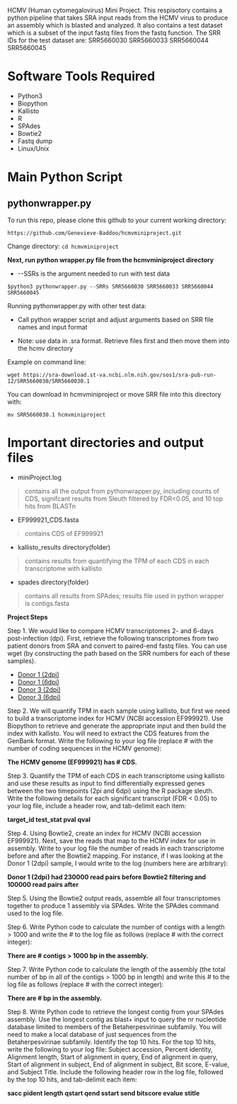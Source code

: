 
HCMV (Human cytomegalovirus) Mini Project.
This respisotory contains a python pipeline that takes SRA input reads from the HCMV virus to produce an assembly which is blasted and analyzed. 
It also contains a test dataset which is a subset of the input fastq files from the fastq function. The SRR IDs for the test dataset are: SRR5660030 SRR5660033 SRR5660044 SRR5660045


Software Tools Required
=========

* Python3
* Biopython
* Kallisto
* R
* SPAdes
* Bowtie2
* Fastq dump
* Linux/Unix


Main Python Script
==================

pythonwrapper.py
----------------

To run this repo, please clone this github to your current working directory:

`https://github.com/Genevieve-Baddoo/hcmvminiproject.git`

Change directory:
`cd hcmvminiproject`


**Next, run python wrapper.py file from the hcmvminiproject directory**


* --SSRs is the argument needed to run with test data


`$python3 pythonwrapper.py --SRRs SRR5660030 SRR5660033 SRR5660044 SRR5660045`


Running pythonwrapper.py with other test data:

* Call python wrapper script and adjust arguments based on SRR file names and input format

* Note: use data in .sra format. Retrieve files first and then move them into the hcmv directory

Example on command line:


`wget https://sra-download.st-va.ncbi.nlm.nih.gov/sos1/sra-pub-run-12/SRR5660030/SRR5660030.1`


You can download in hcmvminiproject or move SRR file into this directory with:

`mv SRR5660030.1 hcmvminiproject`


Important directories and output files
==================

* miniProject.log
>contains all the output from pythonwrapper.py, including counts of CDS, signifcant results from Sleuth filtered by FDR<0.05, and 10 top hits from BLASTn

* EF999921_CDS.fasta
>contains CDS of EF999921

* kallisto_results directory(folder)
>contains results from quantifying the TPM of each CDS in each transcriptome with kallisto

* spades directory(folder)
>contains all results from SPAdes; results file used in python wrapper is contigs.fasta


**Project Steps**


Step 1. We would like to compare HCMV transcriptomes 2- and 6-days post-infection (dpi). First, retrieve the following transcriptomes from two patient donors from SRA and convert to paired-end fastq files. You can use wget (by constructing the path based on the SRR numbers for each of these samples).
* [Donor 1 (2dpi)](https://www.ncbi.nlm.nih.gov/sra/SRX2896360)
* [Donor 1 (6dpi)](https://www.ncbi.nlm.nih.gov/sra/SRX2896363)
* [Donor 3 (2dpi)](https://www.ncbi.nlm.nih.gov/sra/SRX2896374)
* [Donor 3 (6dpi)](https://www.ncbi.nlm.nih.gov/sra/SRX2896375)


Step 2. We will quantify TPM in each sample using kallisto, but first we need to build a transcriptome index for HCMV (NCBI accession EF999921). Use Biopython to retrieve and generate the appropriate input and then build the index with kallisto. You will need to extract the CDS features from the GenBank format. Write the following to your log file (replace # with the number of coding sequences in the HCMV genome):

**The HCMV genome (EF999921) has # CDS.**


Step 3. Quantify the TPM of each CDS in each transcriptome using kallisto and use these results as input to find differentially expressed genes between the two timepoints (2pi and 6dpi) using the R package sleuth. Write the following details for each significant transcript (FDR < 0.05) to your log file, include a header row, and tab-delimit each item:

**target_id  test_stat  pval  qval**

Step 4. Using Bowtie2, create an index for HCMV (NCBI accession EF999921). Next, save the reads that map to the HCMV index for use in assembly. Write to your log file the number of reads in each transcriptome before and after the Bowtie2 mapping. For instance, if I was looking at the Donor 1 (2dpi) sample, I would write to the log (numbers here are arbitrary):

**Donor 1 (2dpi) had 230000 read pairs before Bowtie2 filtering and 100000 read pairs after**

Step 5. Using the Bowtie2 output reads, assemble all four transcriptomes together to produce 1 assembly via SPAdes. Write the SPAdes command used to the log file.

Step 6. Write Python code to calculate the number of contigs with a length > 1000 and write the # to the log file as follows (replace # with the correct integer):

**There are # contigs > 1000 bp in the assembly.**

Step 7. Write Python code to calculate the length of the assembly (the total number of bp in all of the contigs > 1000 bp in length) and write this # to the log file as follows (replace # with the correct integer):

**There are # bp in the assembly.**

Step 8. Write Python code to retrieve the longest contig from your SPAdes assembly. Use the longest contig as blast+ input to query the nr nucleotide database limited to members of the Betaherpesvirinae subfamily. You will need to make a local database of just sequences from the Betaherpesvirinae subfamily. Identify the top 10 hits. For the top 10 hits, write the following to your log file: Subject accession, Percent identity, Alignment length, Start of alignment in query, End of alignment in query, Start of alignment in subject, End of alignment in subject, Bit score, E-value, and Subject Title.
Include the following header row in the log file, followed by the top 10 hits, and tab-delimit each item:

**sacc  pident  length  qstart  qend  sstart  send  bitscore  evalue  stitle**
